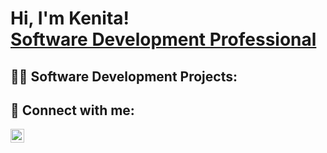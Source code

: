 <h1>Hi, I'm Kenita! <br/><a href="https://www.linkedin.com/in/kenita-jackson-bb6127265//">Software Development Professional</a>

<h2>👨‍💻 Software Development Projects:</h2>




<h2> 🤳 Connect with me:</h2>

[<img align="left" alt="JoshMadakor | LinkedIn" width="22px" src="https://cdn.jsdelivr.net/npm/simple-icons@v3/icons/linkedin.svg" />][linkedin]

[linkedin]: https://linkedin.com/in/kenita-jackson-bb6127265
